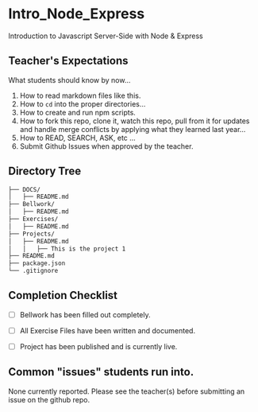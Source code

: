 # Intro_Node_Express
Introduction to Javascript Server-Side with Node & Express

## Teacher's Expectations
What students should know by now...
1. How to read markdown files like this.
2. How to `cd` into the proper directories...
3. How to create and run npm scripts.
4. How to fork this repo, clone it, watch this repo, pull from it for updates and handle merge conflicts by applying what they learned last year...
5. How to READ, SEARCH, ASK, etc ...
6. Submit Github Issues when approved by the teacher.

## Directory Tree
```bash
├── DOCS/
│   ├── README.md
├── Bellwork/
│   ├── README.md
├── Exercises/
│   ├── README.md
├── Projects/
│   ├── README.md
│   │   ├── This is the project 1
├── README.md
├── package.json
└── .gitignore
```
## Completion Checklist
- [ ] Bellwork has been filled out completely.
- [ ] All Exercise Files have been written and documented. 
- [ ] Project has been published and is currently live. 


## Common "issues" students run into.

None currently reported. 
Please see the teacher(s) before submitting an issue on the github repo.

